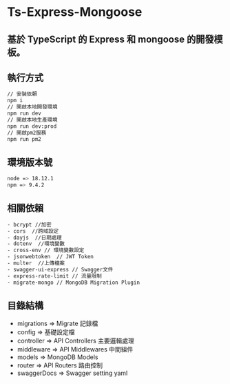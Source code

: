 # Ts-Express-Mongoose

## 基於 TypeScript 的 Express 和 mongoose 的開發模板。

## 執行方式
```bash
// 安裝依賴
npm i
// 開啟本地開發環境
npm run dev
// 開啟本地生產環境
npm run dev:prod
// 開啟pm2服務
npm run pm2
```

## 環境版本號
```bash
node => 18.12.1
npm => 9.4.2
```

## 相關依賴
```bash
- bcrypt //加密
- cors  //跨域設定
- dayjs  //日期處理 
- dotenv  //環境變數
- cross-env // 環境變數設定
- jsonwebtoken  // JWT Token
- multer  //上傳檔案
- swagger-ui-express // Swagger文件
- express-rate-limit // 流量限制
- migrate-mongo // MongoDB Migration Plugin
```

## 目錄結構
- migrations => Migrate 記錄檔
- config => 基礎設定檔
- controller => API Controllers 主要邏輯處理
- middleware => API Middlewares 中間組件
- models => MongoDB Models
- router => API Routers 路由控制
- swaggerDocs => Swagger setting yaml
